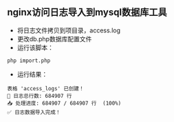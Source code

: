 ## nginx访问日志导入到mysql数据库工具
- 将日志文件拷贝到项目录，access.log
- 更改db.php数据库配置文件
- 运行该脚本：
```shell
php import.php
```
- 运行结果：
```
表格 'access_logs' 已创建！
📄 日志总行数: 684907 行
📥 处理进度: 684907 / 684907 行  (100%)   
✅ 日志数据导入完成！
```
